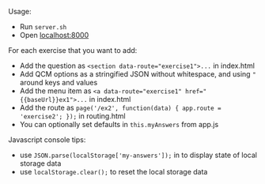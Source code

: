 Usage:

- Run `server.sh`
- Open [localhost:8000](http://localhost:8000)

For each exercise that you want to add:

- Add the question as `<section data-route="exercise1">...` in index.html
- Add QCM options as a stringified JSON without whitespace, and using `"` around keys and values
- Add the menu item as `<a data-route="exercise1" href="{{baseUrl}}ex1">...` in index.html
- Add the route as `page('/ex2', function(data) { app.route = 'exercise2'; });` in routing.html
- You can optionally set defaults in `this.myAnswers` from app.js

Javascript console tips:

- use `JSON.parse(localStorage['my-answers']);` in to display state of local storage data
- use `localStorage.clear();` to reset the local storage data
